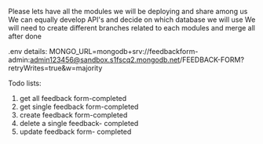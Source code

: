 Please lets have all the modules we will be deploying and share among us
We can equally develop API's and decide on which database we will use
We will need to create different branches related to each modules and merge all after done

.env details: 
MONGO_URL=mongodb+srv://feedbackform-admin:admin123456@sandbox.s1fscq2.mongodb.net/FEEDBACK-FORM?retryWrites=true&w=majority

Todo lists:
1) get all feedback form-completed
2) get single feedback form-completed
3) create feedback form-completed
4) delete a single feedback- completed 
5) update feedback form- completed